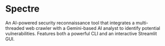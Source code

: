 # Spectre
An AI-powered security reconnaissance tool that integrates a multi-threaded web crawler with a Gemini-based AI analyst to identify potential vulnerabilities. Features both a powerful CLI and an interactive Streamlit GUI.
